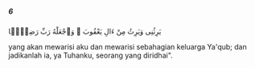 ##### 6

<span class="ayah">يَرِثُنِى وَيَرِثُ مِنْ ءَالِ يَعْقُوبَ ۖ وَٱجْعَلْهُ رَبِّ رَضِيًّۭا</span>

<span class="ayah_translation">yang akan mewarisi aku dan mewarisi sebahagian keluarga Ya'qub; dan jadikanlah ia, ya Tuhanku, seorang yang diridhai".</span>
